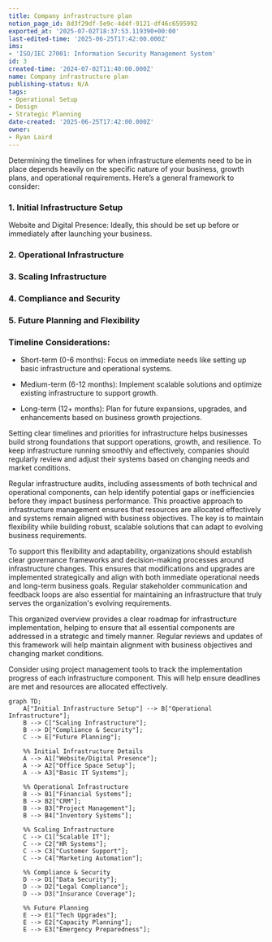 ```yaml
---
title: Company infrastructure plan
notion_page_id: 8d3f29df-5e9c-4d4f-9121-df46c6595992
exported_at: '2025-07-02T18:37:53.119390+00:00'
last-edited-time: '2025-06-25T17:42:00.000Z'
ims:
- 'ISO/IEC 27001: Information Security Management System'
id: 3
created-time: '2024-07-02T11:40:00.000Z'
name: Company infrastructure plan
publishing-status: N/A
tags:
- Operational Setup
- Design
- Strategic Planning
date-created: '2025-06-25T17:42:00.000Z'
owner:
- Ryan Laird
---
```


Determining the timelines for when infrastructure elements need to be in place depends heavily on the specific nature of your business, growth plans, and operational requirements. Here’s a general framework to consider:

### 1. Initial Infrastructure Setup

Website and Digital Presence: Ideally, this should be set up before or immediately after launching your business.

<!-- Unsupported block type: to_do -->

<!-- Unsupported block type: to_do -->

### 2. Operational Infrastructure

<!-- Unsupported block type: to_do -->

<!-- Unsupported block type: to_do -->

<!-- Unsupported block type: to_do -->

<!-- Unsupported block type: to_do -->

### 3. Scaling Infrastructure

<!-- Unsupported block type: to_do -->

<!-- Unsupported block type: to_do -->

<!-- Unsupported block type: to_do -->

<!-- Unsupported block type: to_do -->

### 4. Compliance and Security

<!-- Unsupported block type: to_do -->

<!-- Unsupported block type: to_do -->

<!-- Unsupported block type: to_do -->

### 5. Future Planning and Flexibility

<!-- Unsupported block type: to_do -->

<!-- Unsupported block type: to_do -->

<!-- Unsupported block type: to_do -->

### Timeline Considerations:

- Short-term (0-6 months): Focus on immediate needs like setting up basic infrastructure and operational systems.

- Medium-term (6-12 months): Implement scalable solutions and optimize existing infrastructure to support growth.

- Long-term (12+ months): Plan for future expansions, upgrades, and enhancements based on business growth projections.

Setting clear timelines and priorities for infrastructure helps businesses build strong foundations that support operations, growth, and resilience. To keep infrastructure running smoothly and effectively, companies should regularly review and adjust their systems based on changing needs and market conditions.

Regular infrastructure audits, including assessments of both technical and operational components, can help identify potential gaps or inefficiencies before they impact business performance. This proactive approach to infrastructure management ensures that resources are allocated effectively and systems remain aligned with business objectives. The key is to maintain flexibility while building robust, scalable solutions that can adapt to evolving business requirements.

To support this flexibility and adaptability, organizations should establish clear governance frameworks and decision-making processes around infrastructure changes. This ensures that modifications and upgrades are implemented strategically and align with both immediate operational needs and long-term business goals. Regular stakeholder communication and feedback loops are also essential for maintaining an infrastructure that truly serves the organization's evolving requirements.

<!-- Unsupported block type: child_database -->

This organized overview provides a clear roadmap for infrastructure implementation, helping to ensure that all essential components are addressed in a strategic and timely manner. Regular reviews and updates of this framework will help maintain alignment with business objectives and changing market conditions.

Consider using project management tools to track the implementation progress of each infrastructure component. This will help ensure deadlines are met and resources are allocated effectively.

```mermaid
graph TD;
    A["Initial Infrastructure Setup"] --> B["Operational Infrastructure"];
    B --> C["Scaling Infrastructure"];
    B --> D["Compliance & Security"];
    C --> E["Future Planning"];
    
    %% Initial Infrastructure Details
    A --> A1["Website/Digital Presence"];
    A --> A2["Office Space Setup"];
    A --> A3["Basic IT Systems"];
    
    %% Operational Infrastructure
    B --> B1["Financial Systems"];
    B --> B2["CRM"];
    B --> B3["Project Management"];
    B --> B4["Inventory Systems"];
    
    %% Scaling Infrastructure
    C --> C1["Scalable IT"];
    C --> C2["HR Systems"];
    C --> C3["Customer Support"];
    C --> C4["Marketing Automation"];
    
    %% Compliance & Security
    D --> D1["Data Security"];
    D --> D2["Legal Compliance"];
    D --> D3["Insurance Coverage"];
    
    %% Future Planning
    E --> E1["Tech Upgrades"];
    E --> E2["Capacity Planning"];
    E --> E3["Emergency Preparedness"];
```